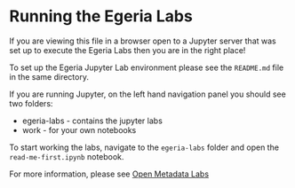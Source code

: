 <!-- SPDX-License-Identifier: CC-BY-4.0 -->
<!-- Copyright Contributors to the ODPi Egeria project. -->
# Running the Egeria Labs

If you are viewing this file in a browser open to a Jupyter server that was set up to execute the Egeria Labs then you are in the right place!

To set up the Egeria Jupyter Lab environment please see the `README.md` file in the same directory.

If you are running Jupyter, on the left hand navigation panel you should see two folders:
* egeria-labs - contains the jupyter labs
* work - for your own notebooks

To start working the labs, navigate to the `egeria-labs` folder and open the `read-me-first.ipynb` notebook.

For more information, please see [Open Metadata Labs](https://egeria-project.org/education/open-metadata-labs/overview)